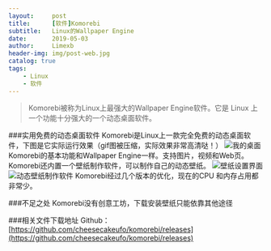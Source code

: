 ```yaml
---
layout:     post
title:      [软件]Komorebi
subtitle:   Linux的Wallpaper Engine
date:       2019-05-03
author:     Limexb
header-img: img/post-web.jpg
catalog: true
tags:
    - Linux
    - 软件
---
```

>Komorebi被称为Linux上最强大的Wallpaper Engine软件。它是 Linux 上一个功能十分强大的一个动态桌面软件。

###实用免费的动态桌面软件
Komorebi是Linux上一款完全免费的动态桌面软件，下图是它实际运行效果（gif图被压缩，实际效果非常高清哒！）
![我的桌面](https://upload-images.jianshu.io/upload_images/10305138-64e78f434abcbaf2.gif?imageMogr2/auto-orient/strip)
Komorebi的基本功能和Wallpaper Engine一样。支持图片，视频和Web页。Komorebi还内置一个壁纸制作软件，可以制作自己的动态壁纸。
![壁纸设置界面](https://upload-images.jianshu.io/upload_images/10305138-09999b6c86ddf328.png?imageMogr2/auto-orient/strip%7CimageView2/2/w/1240)
![动态壁纸制作软件](https://upload-images.jianshu.io/upload_images/10305138-48724c59a6cefcd5.png?imageMogr2/auto-orient/strip%7CimageView2/2/w/1240)
Komorebi经过几个版本的优化，现在的CPU 和内存占用都非常少。

###不足之处
Komorebi没有创意工坊，下载安装壁纸只能依靠其他途径

###相关文件下载地址
Github：[https://github.com/cheesecakeufo/komorebi/releases](https://github.com/cheesecakeufo/komorebi/releases)
